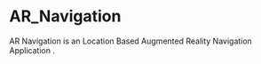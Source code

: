 # AR_Navigation
AR Navigation is an Location Based Augmented Reality Navigation Application .                     
